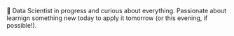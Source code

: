 🙌 Data Scientist in progress and curious about everything.
Passionate about learnign something new today to apply it tomorrow (or this evening, if possible!).

<!---
AbelGPenas/AbelGPenas is a ✨ special ✨ repository because its `README.md` (this file) appears on your GitHub profile.
You can click the Preview link to take a look at your changes.
--->
